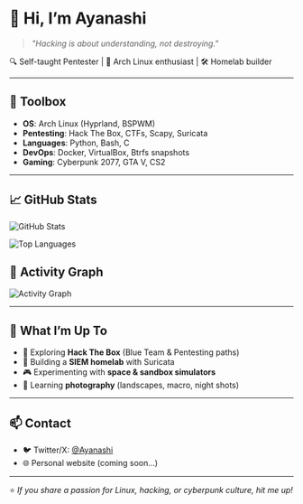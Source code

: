 # 👾 Hi, I’m Ayanashi

> _"Hacking is about understanding, not destroying."_  

🔍 Self-taught Pentester | 🐧 Arch Linux enthusiast | 🛠️ Homelab builder  

---

## 🧰 Toolbox

- **OS**: Arch Linux (Hyprland, BSPWM)  
- **Pentesting**: Hack The Box, CTFs, Scapy, Suricata  
- **Languages**: Python, Bash, C  
- **DevOps**: Docker, VirtualBox, Btrfs snapshots  
- **Gaming**: Cyberpunk 2077, GTA V, CS2  

---

## 📈 GitHub Stats

![GitHub Stats](https://github-readme-stats.vercel.app/api?username=Ayanashi&show_icons=true&theme=radical&include_all_commits=true&count_private=true)

![Top Languages](https://github-readme-stats.vercel.app/api/top-langs/?username=Ayanashi&layout=compact&theme=radical&hide=html,css)

## 🎯 Activity Graph
![Activity Graph](https://github-readme-activity-graph.vercel.app/graph?username=Ayanashi&theme=redical)

---

## 🚀 What I’m Up To

- 🧪 Exploring **Hack The Box** (Blue Team & Pentesting paths)  
- 📡 Building a **SIEM homelab** with Suricata  
- 🎮 Experimenting with **space & sandbox simulators**  
- 🎨 Learning **photography** (landscapes, macro, night shots)  

---

## 📫 Contact

- 🐦 Twitter/X: [@Ayanashi](#)  
- 🌐 Personal website (coming soon...)  

---

⭐️ _If you share a passion for Linux, hacking, or cyberpunk culture, hit me up!_
